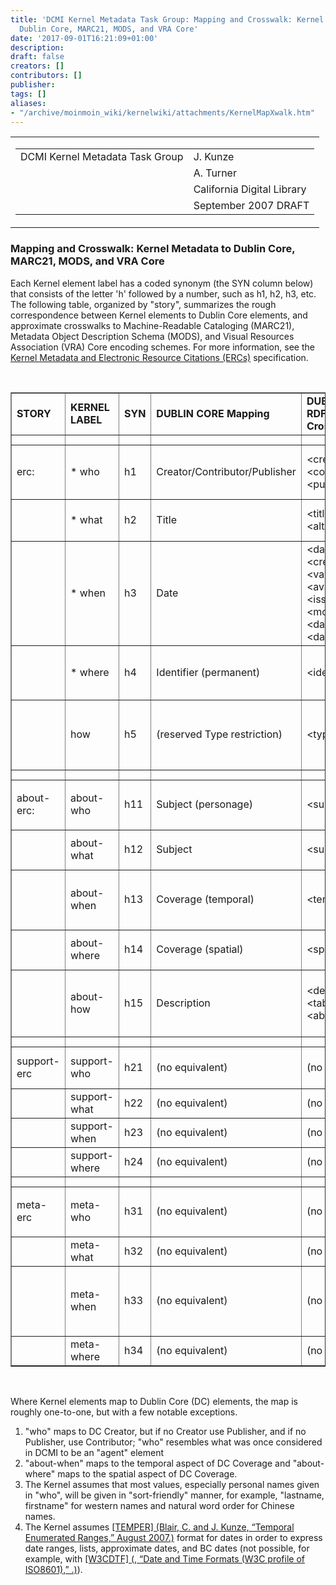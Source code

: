 ```yaml
---
title: 'DCMI Kernel Metadata Task Group: Mapping and Crosswalk: Kernel Metadata to
  Dublin Core, MARC21, MODS, and VRA Core'
date: '2017-09-01T16:21:09+01:00'
description: 
draft: false
creators: []
contributors: []
publisher: 
tags: []
aliases:
- "/archive/moinmoin_wiki/kernelwiki/attachments/KernelMapXwalk.htm"
---
```


<table summary="layout" border="0" cellpadding="0" cellspacing="0" width="66%">
  <tbody>
    <tr>
      <td>
        <table summary="layout" border="0" cellpadding="2" cellspacing="1" width="100%">
          <tbody>
            <tr>
              <td class="header">DCMI Kernel Metadata Task Group</td>
              <td class="header">J. Kunze</td>
            </tr>
            <tr>
              <td class="header"> </td>
              <td class="header">A. Turner</td>
            </tr>
            <tr>
              <td class="header"> </td>
              <td class="header">California Digital Library</td>
            </tr>
            <tr>
              <td class="header"> </td>
              <td class="header">September 2007 <span class="style1">DRAFT</span> </td>
            </tr>
          </tbody>
        </table></td>
    </tr>
  </tbody>
</table>

### Mapping and Crosswalk: Kernel Metadata to Dublin Core, MARC21, MODS, and VRA Core 

Each Kernel element label has a coded synonym (the SYN column below) that consists of the letter 'h' followed by a number, such as h1, h2, h3, etc. The following table, organized by "story", summarizes the rough correspondence between Kernel elements to Dublin Core elements, and approximate crosswalks to Machine-Readable Cataloging (MARC21), Metadata Object Description Schema (MODS), and Visual Resources Association (VRA) Core encoding schemes. For more information, see the [Kernel Metadata and Electronic Resource Citations (ERCs)](http://dot.ucop.edu/home/jak/erc2.html) specification.

&nbsp;

<table border="1" cellpadding="0" cellspacing="0">
  <colgroup>
    <col width="64">
    <col width="131">
    <col width="64">
    <col width="244">
    <col width="184">
    <col width="306">
    <col width="143">
  </colgroup>
  <tbody>
    <tr height="32">
      <td height="32" width="64"><strong>STORY</strong></td>
      <td width="131"><strong>KERNEL LABEL </strong></td>
      <td width="64"><strong>SYN</strong></td>
      <td width="244"><strong>DUBLIN CORE Mapping </strong></td>
      <td width="184"><strong>DUBLIN CORE RDF/XML Crosswalk</strong></td>
      <td width="184"><strong>MARC21 Crosswalk </strong></td>
      <td width="306"><strong>MODS Crosswalk </strong></td>
      <td width="143"><strong>VRA CORE Crosswalk </strong></td>
    </tr>
    <tr height="16">
      <td height="16" width="64"></td>
      <td width="131"></td>
      <td width="64"></td>
      <td width="244"></td>
      <td width="184"></td>
      <td width="184"></td>
      <td width="306"></td>
      <td width="143"></td>
    </tr>
    <tr height="64">
      <td height="64" width="64">erc:</td>
      <td width="131">* who</td>
      <td width="64">h1</td>
      <td width="244">Creator/Contributor/Publisher</td>
      <td width="184">&lt;creator&gt;<br>
        &lt;contributor&gt;<br>
        &lt;publisher&gt;</td>
      <td width="184">1XX<br>
        7XX<br>
        260</td>
      <td width="306">&lt;name&gt;<br>
        <br>
        &lt;originInfo&gt;<br>
             &lt;publisher&gt;</td>
      <td width="143">&lt;agent&gt;</td>
    </tr>
    <tr height="48">
      <td height="48" width="64"></td>
      <td width="131">* what</td>
      <td width="64">h2</td>
      <td width="244">Title</td>
      <td width="184">&lt;title&gt;<br>
        &lt;alternative&gt;<br>
      </td>
      <td width="184">210<br>
        24X</td>
      <td width="306">&lt;titleInfo&gt;<br>
             &lt;title&gt;<br>
                  &lt;subtitle&gt;</td>
      <td width="143">&lt;title&gt;</td>
    </tr>
    <tr height="128">
      <td height="128" width="64"></td>
      <td width="131">* when</td>
      <td width="64">h3</td>
      <td width="244">Date</td>
      <td width="184">&lt;date&gt;<br>
        &lt;created&gt;<br>
        &lt;valid&gt;<br>
        &lt;available&gt;<br>
        &lt;issued&gt;<br>
        &lt;modified&gt;<br>
        &lt;dateAccepted&gt;<br>
        &lt;dateSubmitted&gt;<br>
      </td>
      <td width="184">008/07-14<br>
        26X subfield $c<br>
        245 subfield $f</td>
      <td width="306">&lt;originInfo&gt;<br>
             &lt;dateCreated&gt;<br>
        <br>
        &lt;originInfo&gt;<br>
             &lt;dateOther&gt;<br>
        <br>
        &lt;publicationInfo&gt;<br>
              &lt;dateIssued&gt;</td>
      <td width="143">&lt;date&gt;</td>
    </tr>
    <tr height="64">
      <td height="64" width="64"></td>
      <td width="131">* where</td>
      <td width="64">h4</td>
      <td width="244">Identifier (permanent)</td>
      <td width="184">&lt;identifier&gt;</td>
      <td width="184">856<br>
        01X<br>
        02X</td>
      <td width="306">&lt;location&gt;<br>
             &lt;url&gt;<br>
        <br>
        &lt;identifier&gt;</td>
      <td width="143">&lt;textref&gt;</td>
    </tr>
    <tr height="112">
      <td height="112" width="64"></td>
      <td width="131">how</td>
      <td width="64">h5</td>
      <td width="244">(reserved Type restriction)</td>
      <td width="184">&lt;type&gt;</td>
      <td width="184"></td>
      <td width="306">&lt;typeOfResource&gt;</td>
      <td width="143">&lt;work&gt;<br>
        &lt;collection&gt;<br>
        &lt;image&gt;<br>
        &lt;workType&gt;</td>
    </tr>
    <tr height="16">
      <td height="16" width="64"></td>
      <td width="131"></td>
      <td width="64"></td>
      <td width="244"></td>
      <td width="184"></td>
      <td width="184"></td>
      <td width="306"></td>
      <td width="143"></td>
    </tr>
    <tr height="80">
      <td height="80" width="64">about-erc:</td>
      <td width="131">about-who</td>
      <td width="64">h11</td>
      <td width="244">Subject (personage)</td>
      <td width="184">&lt;subject&gt;</td>
      <td width="184">600<br>
        61X</td>
      <td width="306">&lt;subject&gt;<br>
             &lt;name&gt;</td>
      <td width="143">&lt;subject&gt;</td>
    </tr>
    <tr height="64">
      <td height="64" width="64"></td>
      <td width="131">about-what</td>
      <td width="64">h12</td>
      <td width="244">Subject   </td>
      <td width="184">&lt;subject&gt;</td>
      <td width="184">650</td>
      <td width="306">&lt;subject&gt;<br>
              &lt;topic&gt;</td>
      <td width="143">&lt;subject&gt;</td>
    </tr>
    <tr height="96">
      <td height="96" width="64"></td>
      <td width="131">about-when</td>
      <td width="64">h13</td>
      <td width="244">Coverage (temporal)</td>
      <td width="184">&lt;temporal&gt;</td>
      <td width="184">045<br>
        650</td>
      <td width="306">&lt;subject&gt;<br>
             &lt;topic&gt;</td>
      <td width="143">&lt;culturalContext&gt;<br>
        &lt;date&gt;<br>
        &lt;stylePeriod&gt;</td>
    </tr>
    <tr height="64">
      <td height="64" width="64"></td>
      <td width="131">about-where</td>
      <td width="64">h14</td>
      <td width="244">Coverage (spatial)</td>
      <td width="184">&lt;spatial&gt;</td>
      <td width="184">651</td>
      <td width="306">&lt;temporal&gt;</td>
      <td width="143">&lt;location&gt;</td>
    </tr>
    <tr height="80">
      <td height="80" width="64"></td>
      <td width="131">about-how</td>
      <td width="64">h15</td>
      <td width="244">Description</td>
      <td width="184">&lt;description&gt;<br>
        &lt;tableOfContents&gt;<br>
        &lt;abstract&gt;</td>
      <td width="184">520</td>
      <td width="306">&lt;abstract&gt;<br>
        <br>
        &lt;tableOfContents&gt;<br>
        <br>
        &lt;note&gt;</td>
      <td width="143">&lt;description&gt;</td>
    </tr>
    <tr height="16">
      <td height="16" width="64"></td>
      <td width="131"></td>
      <td width="64"></td>
      <td width="244"></td>
      <td width="184"></td>
      <td width="184"></td>
      <td width="306"></td>
      <td width="143"></td>
    </tr>
    <tr height="32">
      <td height="32" width="64">support-erc</td>
      <td width="131">support-who</td>
      <td width="64">h21</td>
      <td width="244">(no equivalent)</td>
      <td width="184">(no equivalent)</td>
      <td width="184">852 subfields $a, $b</td>
      <td width="306">&lt;physicalLocation&gt;</td>
      <td width="143">&lt;location&gt;</td>
    </tr>
    <tr height="16">
      <td height="16" width="64"></td>
      <td width="131">support-what</td>
      <td width="64">h22</td>
      <td width="244">(no equivalent)</td>
      <td width="184">(no equivalent)</td>
      <td width="184">(no equivalent)</td>
      <td width="306">(no equivalent)</td>
      <td width="143">(no equivalent)</td>
    </tr>
    <tr height="16">
      <td height="16" width="64"></td>
      <td width="131">support-when</td>
      <td width="64">h23</td>
      <td width="244">(no equivalent)</td>
      <td width="184">(no equivalent)</td>
      <td width="184">(no equivalent)</td>
      <td width="306">(no equivalent)</td>
      <td width="143">(no equivalent)</td>
    </tr>
    <tr height="16">
      <td height="16" width="64"></td>
      <td width="131">support-where</td>
      <td width="64">h24</td>
      <td width="244">(no equivalent)</td>
      <td width="184">(no equivalent)</td>
      <td width="184">(no equivalent)</td>
      <td width="306">(no equivalent)</td>
      <td width="143">(no equivalent)</td>
    </tr>
    <tr height="16">
      <td height="16" width="64"></td>
      <td width="131"></td>
      <td width="64"></td>
      <td width="244"></td>
      <td width="184"></td>
      <td width="184"></td>
      <td width="306"></td>
      <td width="143"></td>
    </tr>
    <tr height="80">
      <td height="80" width="64">meta-erc</td>
      <td width="131">meta-who</td>
      <td width="64">h31</td>
      <td width="244">(no equivalent)</td>
      <td width="184">(no equivalent)</td>
      <td width="184">008/39<br>
        040</td>
      <td>&lt;recordContentSource&gt;</td>
      <td width="143">(no equivalent)</td>
    </tr>
    <tr height="16">
      <td height="16" width="64"></td>
      <td width="131">meta-what</td>
      <td width="64">h32</td>
      <td width="244">(no equivalent)</td>
      <td width="184">(no equivalent)</td>
      <td width="184">001</td>
      <td>&lt;recordIdentifier&gt;</td>
      <td width="143">(no equivalent)</td>
    </tr>
    <tr height="112">
      <td height="112" width="64"></td>
      <td width="131">meta-when</td>
      <td width="64">h33</td>
      <td width="244">(no equivalent)</td>
      <td>(no equivalent)</td>
      <td>008/00-05</td>
      <td width="306">&lt;recordCreationDate&gt;<br>
        <br>
        &lt;recordChangeDate&gt;</td>
      <td width="143">(no equivalent)</td>
    </tr>
    <tr height="16">
      <td height="16" width="64"></td>
      <td width="131">meta-where</td>
      <td width="64">h34</td>
      <td width="244">(no equivalent)</td>
      <td width="184">(no equivalent)</td>
      <td width="184">(no equivalent)</td>
      <td width="306">(no equivalent)</td>
      <td width="143">(no equivalent)</td>
    </tr>
  </tbody>
</table>


&nbsp;

Where Kernel elements map to Dublin Core (DC) elements, the map is roughly one-to-one, but with a few notable exceptions.

1. "who" maps to DC Creator, but if no Creator use Publisher, and if no Publisher, use Contributor; "who" resembles what was once considered in DCMI to be an "agent" element 
2. "about-when" maps to the temporal aspect of DC Coverage and "about-where" maps to the spatial aspect of DC Coverage. 
3. The Kernel assumes that most values, especially personal names given in "who", will be given in "sort-friendly" manner, for example, "lastname, firstname" for western names and natural word order for Chinese names. 
4. The Kernel assumes [[TEMPER] (Blair, C. and J. Kunze, “Temporal Enumerated Ranges,” August&nbsp;2007.)](http://dot.ucop.edu/home/jak/erc2.html#TEMPER) format for dates in order to express date ranges, lists, approximate dates, and BC dates (not possible, for example, with [[W3CDTF] (, “Date and Time Formats (W3C profile of ISO8601),” .)](http://dot.ucop.edu/home/jak/erc2.html#W3CDTF)). 
